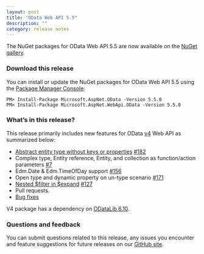 ```yaml
---
layout: post
title: "OData Web API 5.5"
description: ""
category: release notes
---
```


The NuGet packages for OData Web API 5.5 are now available on the [NuGet gallery](https://www.nuget.org/).

### Download this release
You can install or update the NuGet packages for OData Web API 5.5 using the [Package Manager Console](http://docs.nuget.org/docs/start-here/using-the-package-manager-console):

```
PM> Install-Package Microsoft.AspNet.OData -Version 5.5.0
PM> Install-Package Microsoft.AspNet.WebApi.OData -Version 5.5.0
```

### What’s in this release?
This release primarily includes new features for OData [v4](http://www.odata.org/documentation/odata-version-4-0/) Web API as summarized below:

* [Abstract entity type without keys or properties](http://odata.github.io/WebApi/Entity-Complex-Type-Enhancement/) [#182](https://github.com/OData/WebApi/issues/182)
* Complex type, Entity reference, Entity, and collection as function/action parameters [#7](https://github.com/OData/WebApi/issues/7)
* Edm.Date & Edm.TimeOfDay support [#156](https://github.com/OData/WebApi/issues/156)
* Open type and dynamic property on un-type scenario [#171](https://github.com/OData/WebApi/issues/171)
* [Nested $filter in $expand](http://odata.github.io/WebApi/filter-in-expand/) [#127](https://github.com/OData/WebApi/issues/127)
* Pull requests.
* [Bug fixes](https://github.com/OData/WebApi/issues?q=is%3Aissue+label%3AResolved+milestone%3AV5.5+is%3Aclosed)

V4 package has a dependency on [ODataLib 6.10](https://www.nuget.org/packages/Microsoft.OData.Core/6.10.0).

### Questions and feedback
You can submit questions related to this release, any issues you encounter and feature suggestions for future releases on our [GitHub site](https://github.com/OData/WebApi/issues).
